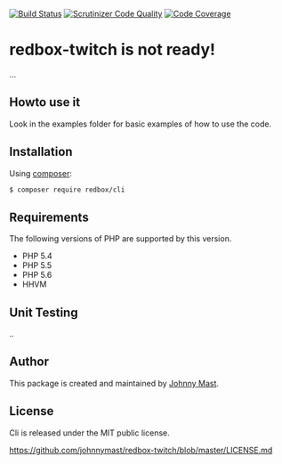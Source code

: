 [![Build Status](https://travis-ci.org/johnnymast/redbox-cli.svg)](https://travis-ci.org/johnnymast/redbox-cli) 
[![Scrutinizer Code Quality](https://scrutinizer-ci.com/g/johnnymast/redbox-cli/badges/quality-score.png?b=master)](https://scrutinizer-ci.com/g/johnnymast/redbox-cli/?branch=master) 
[![Code Coverage](https://scrutinizer-ci.com/g/johnnymast/redbox-cli/badges/coverage.png?b=master)](https://scrutinizer-ci.com/g/johnnymast/redbox-cli/?branch=master)


# redbox-twitch is not ready!
...

## Howto use it
Look in the examples folder for basic examples of how to use the code.

## Installation

Using [composer](https://packagist.org/packages/redbox/twitch):

```bash
$ composer require redbox/cli
```
## Requirements

The following versions of PHP are supported by this version.

+ PHP 5.4
+ PHP 5.5
+ PHP 5.6
+ HHVM

## Unit Testing

..

## Author

This package is created and maintained by [Johnny Mast](https://github.com/johnnymast).

## License

Cli is released under the MIT public license.

<https://github.com/johnnymast/redbox-twitch/blob/master/LICENSE.md>
 
